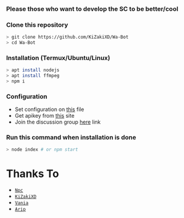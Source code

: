 ### Please those who want to develop the SC to be better/cool

### Clone this repository
```bash
> git clone https://github.com/KiZakiXD/Wa-Bot
> cd Wa-Bot
```

### Installation (Termux/Ubuntu/Linux)
```bash
> apt install nodejs
> apt install ffmpeg
> npm i
```

### Configuration
* Set configuration on [this](https://github.com/KiZakiXD/Wa-Bot) file
* Get apikey from [this](https://api.kizakixd.xyz) site
* Join the discussion group [here](https://chat.whatsapp.com/C2k1QSKiAirCLtIOetKbhh) link

### Run this command when installation is done
```bash
> node index # or npm start
```

# Thanks To
* [`Npc`](https://github.com/erzawife)
* [`KiZakiXD`](https://github.com/kizakixd)
* [`Vania`](https://github.com/fckvania)
* [`Arip`](https://github.com/Akkun3704)

  
